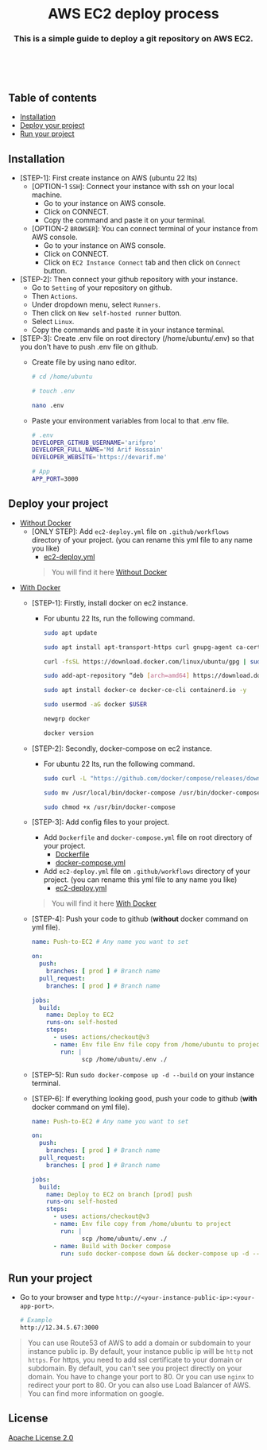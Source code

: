 <h1 align="center">AWS EC2 deploy process</h1>
<h3 align="center">This is a simple guide to deploy a git repository on AWS EC2.</h3>

<br />
<br />
<br />

## Table of contents

- [Installation](#installation)
- [Deploy your project](#deploy-your-project)
- [Run your project](#run-your-project)

## Installation <a name="installation"></a>

- [STEP-1]: First create instance on AWS (ubuntu 22 lts)
  - [OPTION-1 `SSH`]: Connect your instance with ssh on your local machine.
    - Go to your instance on AWS console.
    - Click on CONNECT.
    - Copy the command and paste it on your terminal.
  - [OPTION-2 `BROWSER`]: You can connect terminal of your instance from AWS console.
    - Go to your instance on AWS console.
    - Click on CONNECT.
    - Click on `EC2 Instance Connect` tab and then click on `Connect` button.
- [STEP-2]: Then connect your github repository with your instance.
  - Go to `Setting` of your repository on github.
  - Then `Actions`.
  - Under dropdown menu, select `Runners`.
  - Then click on `New self-hosted runner` button.
  - Select `Linux`.
  - Copy the commands and paste it in your instance terminal.
- [STEP-3]: Create .env file on root directory (/home/ubuntu/.env) so that you don't have to push .env file on github.
  - Create file by using nano editor.

    ```sh
    # cd /home/ubuntu

    # touch .env

    nano .env
    ```

  - Paste your environment variables from local to that .env file.

    ```sh
    # .env
    DEVELOPER_GITHUB_USERNAME='arifpro'
    DEVELOPER_FULL_NAME='Md Arif Hossain'
    DEVELOPER_WEBSITE='https://devarif.me'

    # App
    APP_PORT=3000
    ```

## Deploy your project <a name="deploy-your-project"></a>

<!-- - [Without Docker](./without%20docker) -->
- [Without Docker](https://github.com/arifpro/ec2-deploy/tree/main/without%20docker)
  - [ONLY STEP]: Add `ec2-deploy.yml` file on `.github/workflows` directory of your project. (you can rename this yml file to any name you like)
      <!-- - [ec2-deploy.yml](./without%20docker/.github/workflows/ec2-deploy.yml) -->
    - [ec2-deploy.yml](https://github.com/arifpro/ec2-deploy/tree/main/without%20docker/.github/workflows/ec2-deploy.yml)
    > You will find it here [Without Docker](./without%20docker)
<!-- - [With Docker](./with%20docker) -->
- [With Docker](https://github.com/arifpro/ec2-deploy/tree/main/with%20docker)
  - [STEP-1]: Firstly, install docker on ec2 instance.
    - For ubuntu 22 lts, run the following command.

      ```sh
      sudo apt update

      sudo apt install apt-transport-https curl gnupg-agent ca-certificates software-properties-common -y

      curl -fsSL https://download.docker.com/linux/ubuntu/gpg | sudo apt-key add -
      
      sudo add-apt-repository “deb [arch=amd64] https://download.docker.com/linux/ubuntu focal stable”
      
      sudo apt install docker-ce docker-ce-cli containerd.io -y
      
      sudo usermod -aG docker $USER
      
      newgrp docker
      
      docker version
      ```

  - [STEP-2]: Secondly, docker-compose on ec2 instance.

    - For ubuntu 22 lts, run the following command.

      ```sh
      sudo curl -L "https://github.com/docker/compose/releases/download/1.26.0/docker-compose-$(uname -s)-$(uname -m)"  -o /usr/local/bin/docker-compose

      sudo mv /usr/local/bin/docker-compose /usr/bin/docker-compose

      sudo chmod +x /usr/bin/docker-compose
        ```

  - [STEP-3]: Add config files to your project.
    - Add `Dockerfile` and `docker-compose.yml` file on root directory of your project.
      <!-- - [Dockerfile](./with%20docker/Dockerfile) -->
      - [Dockerfile](https://github.com/arifpro/ec2-deploy/tree/main/with%20docker/Dockerfile)
      <!-- - [docker-compose.yml](./with%20docker/docker-compose.yml) -->
      - [docker-compose.yml](https://github.com/arifpro/ec2-deploy/tree/main/with%20docker/docker-compose.yml)
    - Add `ec2-deploy.yml` file on `.github/workflows` directory of your project. (you can rename this yml file to any name you like)
      <!-- - [ec2-deploy.yml](./with%20docker/.github/workflows/ec2-deploy.yml) -->
      - [ec2-deploy.yml](https://github.com/arifpro/ec2-deploy/tree/main/with%20docker/.github/workflows/ec2-deploy.yml)
    > You will find it here [With Docker](./with%20docker)
  - [STEP-4]: Push your code to github (**without** docker command on yml file).

      ```yml
      name: Push-to-EC2 # Any name you want to set

      on:
        push:
          branches: [ prod ] # Branch name
        pull_request:
          branches: [ prod ] # Branch name

      jobs:
        build:
          name: Deploy to EC2
          runs-on: self-hosted
          steps:
            - uses: actions/checkout@v3
            - name: Env file Env file copy from /home/ubuntu to project
              run: |
                    scp /home/ubuntu/.env ./
      ```

  - [STEP-5]: Run `sudo docker-compose up -d --build` on your instance terminal.
  - [STEP-6]: If everything looking good, push your code to github (**with** docker command on yml file).

    ```yml
    name: Push-to-EC2 # Any name you want to set

    on:
      push:
        branches: [ prod ] # Branch name
      pull_request:
        branches: [ prod ] # Branch name

    jobs:
      build:
        name: Deploy to EC2 on branch [prod] push
        runs-on: self-hosted
        steps:
          - uses: actions/checkout@v3
          - name: Env file copy from /home/ubuntu to project
            run: |
                  scp /home/ubuntu/.env ./
          - name: Build with Docker compose
            run: sudo docker-compose down && docker-compose up -d --build
    ```

## Run your project <a name="run-your-project"></a>

- Go to your browser and type `http://<your-instance-public-ip>:<your-app-port>`.

  ```sh
  # Example
  http://12.34.5.67:3000
  ```

> You can use Route53 of AWS to add a domain or subdomain to your instance public ip.
> By default, your instance public ip will be `http` not `https`.
> For https, you need to add ssl certificate to your domain or subdomain.
> By default, you can't see you project directly on your domain. You have to change your port to 80. Or you can use `nginx` to redirect your port to 80. Or you can also use Load Balancer of AWS. You can find more information on google.

## License

[Apache License 2.0](./LICENSE)
